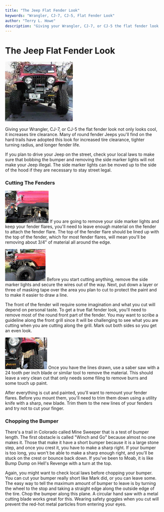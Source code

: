```yaml
---
title: "The Jeep Flat Fender Look"
keywords: "Wrangler, CJ-7, CJ-5, Flat Fender Look"
author: "Terry L. Howe"
description: "Giving your Wrangler, CJ-7, or CJ-5 the flat fender look not only looks cool, it increases tire clearance.  Many of round fender Jeeps you'll find on the hard trails have adopted this look for increased tire clearance, tighter turning radius, and longer fender life."
---
```

# The Jeep Flat Fender Look

![](/images/body/ff2.gif)

Giving your Wrangler, CJ-7, or CJ-5 the flat fender look not only looks cool, it increases tire clearance. Many of round fender Jeeps you'll find on the hard trails have adopted this look for increased tire clearance, tighter turning radius, and longer fender life. 

If you plan to drive your Jeep on the street, check your local laws to make sure that bobbing the bumper and removing the side marker lights will not make your Jeep illegal. The side marker lights can be moved up to the side of the hood if they are necessary to stay street legal. 

### Cutting The Fenders

[![](/images/body/ff1_.gif)](/images/body/ff1.gif) If you are going to remove your side marker lights and keep your fender flares, you'll need to leave enough material on the fender to attach the fender flare. The top of the fender flare should be lined up with the top of the fender, which for most fender flares, will mean you'll be removing about 3/4" of material all around the edge. 

[![](/images/body/ff4_.gif)](/images/body/ff4.gif) Before you start cutting anything, remove the side marker lights and secure the wires out of the way. Next, put down a layer or three of masking tape over the area you plan to cut to protect the paint and to make it easier to draw a line.

The front of the fender will require some imagination and what you cut will depend on personal taste. To get a true flat fender look, you'll need to remove most of the round front part of the fender. You may want to scribe a guideline along the front grill since it will be challenging to see what you are cutting when you are cutting along the grill. Mark out both sides so you get an even look.

[![](/images/body/ff3_.gif)](/images/body/ff3.gif) Once you have the lines drawn, use a saber saw with a 24 tooth per inch blade or similar tool to remove the material. This should leave a very clean cut that only needs some filing to remove burrs and some touch up paint.

After everything is cut and painted, you'll want to remount your fender flares. Before you mount them, you'll need to trim them down using a utility knife with a sharp, new blade. Trim them to the new lines of your fenders and try not to cut your finger.

### Chopping the Bumper

There's a trail in Colorado called Mine Sweeper that is a test of bumper length. The first obstacle is called "Winch and Go" because almost no one makes it. Those that make it have a short bumper because it is a large stone step, and once you crest it, you have to make a sharp right. If your bumper is too long, you won't be able to make a sharp enough right, and you'll be stuck on the crest or bounce back down. If you've been to Moab, it is like Bump Dump on Hell's Revenge with a turn at the top.

Again, you might want to check local laws before chopping your bumper. You can cut your bumper really short like Mark did, or you can leave some. The easy way to tell the maximum amount of bumper to leave is by turning the wheel to the stop and taking a straight edge along the outside edge of the tire. Chop the bumper along this plane. A circular hand saw with a metal cutting blade works great for this. Wearing safety goggles when you cut will prevent the red-hot metal particles from entering your eyes.